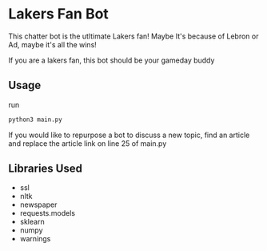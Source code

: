 # Lakers Fan Bot

This chatter bot is the utltimate Lakers fan!
Maybe It's because of Lebron or Ad, maybe it's all the wins!

If you are a lakers fan, this bot should be your gameday buddy

## Usage

run

```bash
python3 main.py
```

If you would like to repurpose a bot to discuss a new topic, find an article
and replace the article link on line 25 of main.py

## Libraries Used

- ssl
- nltk
- newspaper
- requests.models
- sklearn
- numpy
- warnings
